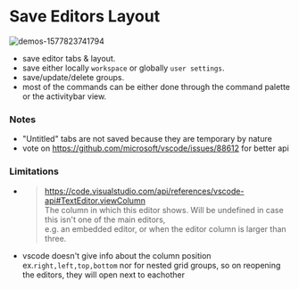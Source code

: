 # Save Editors Layout

![demos-1577823741794](https://user-images.githubusercontent.com/7388088/71633544-65b11800-2c1d-11ea-849d-2007b974fe6b.gif)

- save editor tabs & layout.
- save either locally `workspace` or globally `user settings`.
- save/update/delete groups.
- most of the commands can be either done through the command palette or the activitybar view.

### Notes

- "Untitled" tabs are not saved because they are temporary by nature
- vote on https://github.com/microsoft/vscode/issues/88612 for better api

### Limitations

- >https://code.visualstudio.com/api/references/vscode-api#TextEditor.viewColumn<br>
    > The column in which this editor shows. Will be undefined in case this isn't one of the main editors,<br>
    > e.g. an embedded editor, or when the editor column is larger than three.

- vscode doesn't give info about the column position ex.`right,left,top,bottom` nor for nested grid groups, so on reopening the editors, they will open next to eachother
